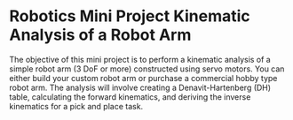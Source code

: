 # Robotics Mini Project Kinematic Analysis of a Robot Arm
 The objective of this mini project is to perform a kinematic analysis of a simple robot arm (3 DoF or more) constructed using servo motors. You can either build your custom robot arm or purchase a commercial hobby type robot arm. The analysis will involve creating a Denavit-Hartenberg (DH) table, calculating the forward kinematics, and deriving the inverse kinematics for a pick and place task.
